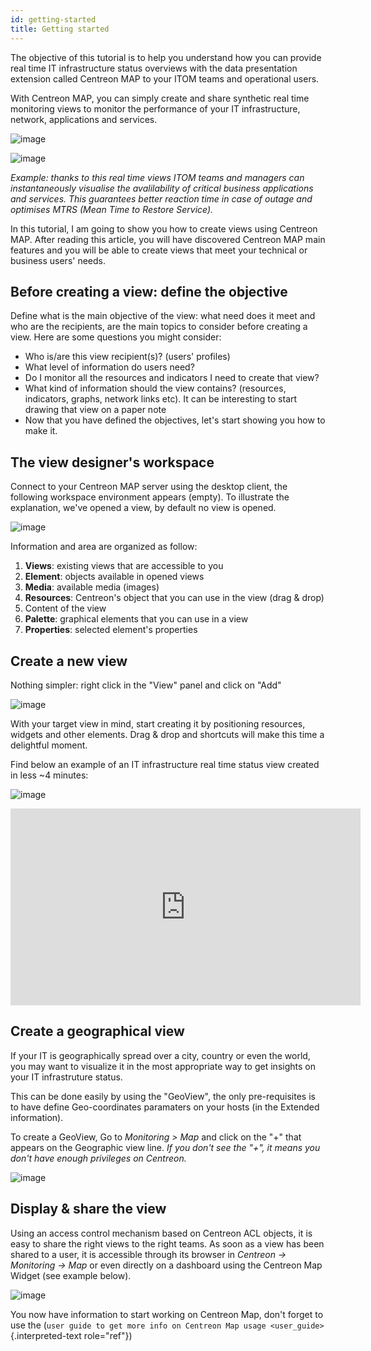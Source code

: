 ```yaml
---
id: getting-started
title: Getting started
---
```


The objective of this tutorial is to help you understand how you can
provide real time IT infrastructure status overviews with the data presentation extension called Centreon MAP
to your ITOM teams and operational users.

With Centreon MAP, you can simply create and share synthetic real time
monitoring views to monitor the performance of your IT infrastructure,
network, applications and services.

![image](assets/data-presentation/tuto_ex_1.png)

![image](assets/data-presentation/tuto_ex_2.png)

*Example: thanks to this real time views ITOM teams and managers can
instantaneously visualise the avalilability of critical business
applications and services. This guarantees better reaction time in case
of outage and optimises MTRS (Mean Time to Restore Service).*

In this tutorial, I am going to show you how to create views using
Centreon MAP. After reading this article, you will have discovered
Centreon MAP main features and you will be able to create views that
meet your technical or business users' needs.

## Before creating a view: define the objective

Define what is the main objective of the view: what need does it meet
and who are the recipients, are the main topics to consider before
creating a view. Here are some questions you might consider:

-   Who is/are this view recipient(s)? (users' profiles)
-   What level of information do users need?
-   Do I monitor all the resources and indicators I need to create that
    view?
-   What kind of information should the view contains? (resources,
    indicators, graphs, network links etc). It can be interesting to
    start drawing that view on a paper note
-   Now that you have defined the objectives, let's start showing you
    how to make it.

## The view designer's workspace

Connect to your Centreon MAP server using the desktop client, the
following workspace environment appears (empty). To illustrate the
explanation, we've opened a view, by default no view is opened.

![image](assets/data-presentation/tuto_workspace.png)

Information and area are organized as follow:

  1.  **Views**: existing views that are accessible to you
  2.  **Element**: objects available in opened views
  3.  **Media**: available media (images)
  4.  **Resources**: Centreon's object that you can use in the view (drag & drop)
  5.  Content of the view
  6.  **Palette**: graphical elements that you can use in a view
  7.  **Properties**: selected element's properties

## Create a new view

Nothing simpler: right click in the "View" panel and click on "Add"

![image](assets/data-presentation/create_view.gif)

With your target view in mind, start creating it by positioning
resources, widgets and other elements. Drag & drop and shortcuts will
make this time a delightful moment.

Find below an example of an IT infrastructure real time status view
created in less \~4 minutes:

![image](assets/data-presentation/ex_view.jpg)

<div align="center">
  <iframe width="560" height="315" src="https://www.youtube.com/embed/tsgYRpYqaAU" frameborder="0" allow="accelerometer; autoplay; encrypted-media; gyroscope; picture-in-picture" allowfullscreen></iframe>
</div>

## Create a geographical view

If your IT is geographically spread over a city, country or even the
world, you may want to visualize it in the most appropriate way to get
insights on your IT infrastruture status.

This can be done easily by using the \"GeoView\", the only
pre-requisites is to have define Geo-coordinates paramaters on your
hosts (in the Extended information).

To create a GeoView, Go to *Monitoring \> Map* and click on the \"+\"
that appears on the Geographic view line. *If you don\'t see the \"+\",
it means you don\'t have enough privileges on Centreon.*

![image](assets/data-presentation/create_geo_view.gif)

## Display & share the view

Using an access control mechanism based on Centreon ACL objects, it is
easy to share the right views to the right teams. As soon as a view has
been shared to a user, it is accessible through its browser in *Centreon
→ Monitoring → Map* or even directly on a dashboard using the Centreon
Map Widget (see example below).

![image](assets/data-presentation/share_view.png)

You now have information to start working on Centreon Map, don\'t forget
to use the
(`user guide to get more info on Centreon Map usage <user_guide>`{.interpreted-text
role="ref"})
